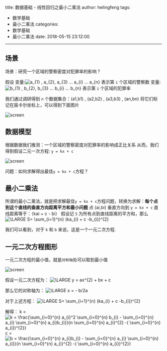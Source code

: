 title: 数据基础 - 线性回归之最小二乘法
author: helingfeng
tags:
  - 数学基础
  - 最小二乘法
categories:
  - 数学基础
  - 最小二乘法
date: 2018-05-15 23:12:00
---
## 场景
场景：研究一个区域的警察密度对犯罪率的影响？

假设
变量:<img src="http://latex.codecogs.com/gif.latex?\dpi{100}&space;a_{11}&space;,&space;a_{2},&space;a_{3}&space;...&space;a_{i}&space;...&space;a_{n}" title="a_{1} , a_{2}, a_{3} ... a_{i} ... a_{n}" /> 表示第 `i` 个区域的警察数
变量:<img src="http://latex.codecogs.com/gif.latex?\dpi{100}&space;b_{1}&space;,&space;b_{2},&space;b_{3}&space;...&space;b_{i}&space;...&space;b_{n}" title="b_{1} , b_{2}, b_{3} ... b_{i} ... b_{n}" /> 表示第 `i` 个区域的犯罪率

我们通过调研得到 `n` 个数据集合：(a1,b1) , (a2,b2) , (a3,b3) , (an,bn)
将它们标记在笛卡尔坐标上，可以得到下面图片

![screen](/images/screen_30.png)

## 数据模型

根据数据我们推测：一个区域的警察密度对犯罪率的影响成正比关系
从而，我们得到假设二元一次方程: `y = kx + c`

![screen](/images/screen_31.png)

问题：如何求解得出最佳`y = kx + c`方程？

## 最小二乘法

所谓的最小二乘法，就是把求解最佳`y = kx + c`方程问题，转换为求解：**每个点到这个直线的垂直方向距离平方和最小问题**
点 (ai,bi)  垂直方向到 `y = kx + c` 直线距离等于：（kai + c - bi）
假设记 `S` 为所有点到直线距离的平方和，那么
<img src="http://latex.codecogs.com/gif.latex?\dpi{80}&space;\LARGE&space;S=&space;\sum_{i=1}^{n}&space;(ka_{i}&space;&plus;&space;c&space;-b_{i})^{2}" title="\LARGE S= \sum_{i=1}^{n} (ka_{i} + c -b_{i})^{2}" />

我们可以看到，对于 `k` 和 `b` 来说，这是一个一元二次方程.

## 一元二次方程图形

一元二次方程的最小值，就是`对称轴`处可以取到最小值

![screen](/images/screen_33.png)

假设一元二次方程为：
<img src="http://latex.codecogs.com/gif.latex?\dpi{80}&space;\LARGE&space;y&space;=&space;ax^{2}&space;&plus;&space;bx&space;&plus;&space;c" title="\LARGE y = ax^{2} + bx + c" />

那么它的对称轴为：
<img src="http://latex.codecogs.com/gif.latex?\dpi{80}&space;\LARGE&space;x&space;=&space;-&space;b/2a" title="\LARGE x = - b/2a" />

对于上述方程：
<img src="http://latex.codecogs.com/gif.latex?\dpi{80}&space;\LARGE&space;S=&space;\sum_{i=1}^{n}&space;(ka_{i}&space;&plus;&space;c&space;-b_{i})^{2}" title="\LARGE S= \sum_{i=1}^{n} (ka_{i} + c -b_{i})^{2}" />

解得：
k = <img src="http://latex.codecogs.com/gif.latex?\dpi{100}&space;k&space;=&space;\frac{\sum_{i=0}^{n}&space;a_{i}^2&space;\sum_{i=0}^{n}&space;b_{i}&space;-&space;\sum_{i=0}^{n}&space;a_{i}&space;\sum_{i=0}^{n}&space;a_{i}b_{i}}{n&space;\sum_{i=0}^{n}&space;a_{i}^{2}&space;-(&space;\sum_{i=0}^{n}&space;a_{i})^{2}}" title="k = \frac{\sum_{i=0}^{n} a_{i}^2 \sum_{i=0}^{n} b_{i} - \sum_{i=0}^{n} a_{i} \sum_{i=0}^{n} a_{i}b_{i}}{n \sum_{i=0}^{n} a_{i}^{2} -( \sum_{i=0}^{n} a_{i})^{2}}" />
c = <img src="http://latex.codecogs.com/gif.latex?\dpi{100}&space;c&space;=&space;\frac{\sum_{i=0}^{n}&space;a_{i}b_{i}&space;-&space;\sum_{i=0}^{n}&space;a_{i}&space;\sum_{i=0}^{n}&space;a_{i}}{n&space;\sum_{i=0}^{n}&space;a_{i}^{2}&space;-(&space;\sum_{i=0}^{n}&space;a_{i})^{2}}" title="b = \frac{\sum_{i=0}^{n} a_{i}b_{i} - \sum_{i=0}^{n} a_{i} \sum_{i=0}^{n} a_{i}}{n \sum_{i=0}^{n} a_{i}^{2} -( \sum_{i=0}^{n} a_{i})^{2}}" /> 







